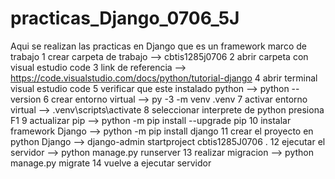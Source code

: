 # practicas_Django_0706_5J
Aqui se realizan las practicas en Django que es un framework marco de trabajo
1 crear carpeta de trabajo --> cbtis1285j0706
2 abrir carpeta con visual estudio code 
3 link de referencia --> https://code.visualstudio.com/docs/python/tutorial-django
4 abrir terminal visual estudio code
5 verificar que este instalado python --> python --version
6 crear entorno virtual --> py -3 -m venv .venv
7 activar entorno virtual --> .venv\scripts\activate
8 seleccionar interprete de python  presiona F1 
9 actualizar pip --> python -m pip install --upgrade pip
10 instalar framework Django --> python -m pip install django
11 crear el proyecto en python Django --> django-admin startproject cbtis1285J0706 .
12 ejecutar el servidor --> python manage.py runserver
13 realizar migracion --> python manage.py migrate
14 vuelve a ejecutar servidor 
